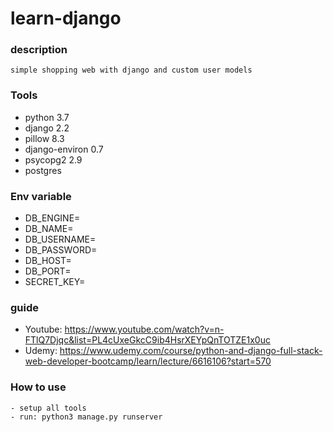 # learn-django

### description

```
simple shopping web with django and custom user models
```


### Tools

- python 3.7
- django 2.2
- pillow 8.3
- django-environ 0.7
- psycopg2 2.9
- postgres

### Env variable

- DB_ENGINE=
- DB_NAME=
- DB_USERNAME=
- DB_PASSWORD=
- DB_HOST=
- DB_PORT=
- SECRET_KEY=

### guide

- Youtube: https://www.youtube.com/watch?v=n-FTlQ7Djqc&list=PL4cUxeGkcC9ib4HsrXEYpQnTOTZE1x0uc
- Udemy: https://www.udemy.com/course/python-and-django-full-stack-web-developer-bootcamp/learn/lecture/6616106?start=570

### How to use

```
- setup all tools
- run: python3 manage.py runserver
```